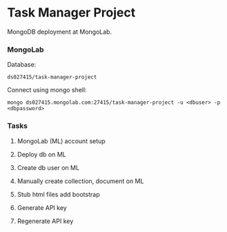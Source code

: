 # Task Manager Project

MongoDB deployment at MongoLab.


### MongoLab

Database:

`ds027415/task-manager-project`

Connect using mongo shell:

`mongo ds027415.mongolab.com:27415/task-manager-project -u <dbuser> -p <dbpassword>`

### Tasks

1. MongoLab (ML) account setup
2. Deploy db on ML
3. Create db user on ML
4. Manually create collection, document on ML
5. Stub html files add bootstrap
6. Generate API key


99. Regenerate API key
